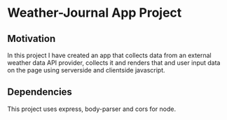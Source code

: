 
# Weather-Journal App Project

## Motivation
In this project I have created an app that collects data from an external weather data API provider, collects it and renders that and user input data on the page using serverside and clientside javascript.

## Dependencies
This project uses express, body-parser and cors for node.


